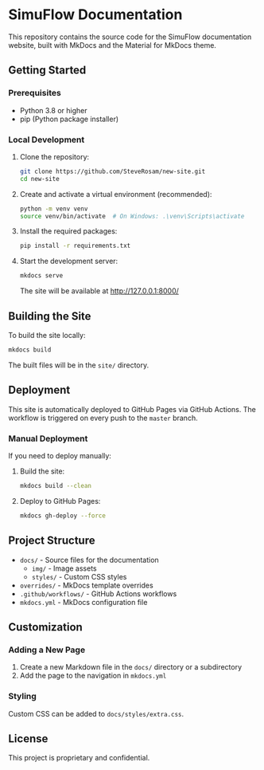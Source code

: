 # SimuFlow Documentation

This repository contains the source code for the SimuFlow documentation website, built with MkDocs and the Material for MkDocs theme.

## Getting Started

### Prerequisites

- Python 3.8 or higher
- pip (Python package installer)

### Local Development

1. Clone the repository:
   ```bash
   git clone https://github.com/SteveRosam/new-site.git
   cd new-site
   ```

2. Create and activate a virtual environment (recommended):
   ```bash
   python -m venv venv
   source venv/bin/activate  # On Windows: .\venv\Scripts\activate
   ```

3. Install the required packages:
   ```bash
   pip install -r requirements.txt
   ```

4. Start the development server:
   ```bash
   mkdocs serve
   ```
   The site will be available at http://127.0.0.1:8000/

## Building the Site

To build the site locally:

```bash
mkdocs build
```

The built files will be in the `site/` directory.

## Deployment

This site is automatically deployed to GitHub Pages via GitHub Actions. The workflow is triggered on every push to the `master` branch.

### Manual Deployment

If you need to deploy manually:

1. Build the site:
   ```bash
   mkdocs build --clean
   ```

2. Deploy to GitHub Pages:
   ```bash
   mkdocs gh-deploy --force
   ```

## Project Structure

- `docs/` - Source files for the documentation
  - `img/` - Image assets
  - `styles/` - Custom CSS styles
- `overrides/` - MkDocs template overrides
- `.github/workflows/` - GitHub Actions workflows
- `mkdocs.yml` - MkDocs configuration file

## Customization

### Adding a New Page

1. Create a new Markdown file in the `docs/` directory or a subdirectory
2. Add the page to the navigation in `mkdocs.yml`

### Styling

Custom CSS can be added to `docs/styles/extra.css`.

## License

This project is proprietary and confidential.
